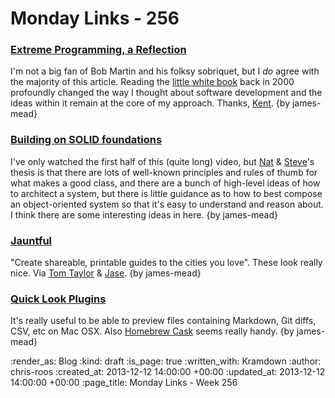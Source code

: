 Monday Links - 256
==================

### [Extreme Programming, a Reflection](http://blog.8thlight.com/uncle-bob/2013/12/10/Thankyou-Kent.html)

I'm not a big fan of Bob Martin and his folksy sobriquet, but I _do_ agree with the majority of this article. Reading the [little white book](http://books.google.co.uk/books/about/Extreme_Programming_Explained.html?id=7qJQAAAAMAAJ) back in 2000 profoundly changed the way I thought about software development and the ideas within it remain at the core of my approach. Thanks, [Kent](https://twitter.com/kentbeck). {by james-mead}


### [Building on SOLID foundations](https://vimeo.com/user22258446/review/79095045/9590c62ac2)

I've only watched the first half of this (quite long) video, but [Nat](https://twitter.com/natpryce) & [Steve](https://twitter.com/sf105)'s thesis is that there are lots of well-known principles and rules of thumb for what makes a good class, and there are a bunch of high-level ideas of how to architect a system, but there is little guidance as to how to best compose an object-oriented system so that it's easy to understand and reason about. I think there are some interesting ideas in here. {by james-mead}


### [Jauntful](https://jauntful.com/)

"Create shareable, printable guides to the cities you love". These look really nice. Via [Tom Taylor](https://twitter.com/tomtaylor) & [Jase](https://twitter.com/jasoncale). {by james-mead}


### [Quick Look Plugins](https://github.com/sindresorhus/quick-look-plugins)

It's really useful to be able to preview files containing Markdown, Git diffs, CSV, etc on Mac OSX. Also [Homebrew Cask](https://github.com/phinze/homebrew-cask) seems really handy. {by james-mead}


:render_as: Blog
:kind: draft
:is_page: true
:written_with: Kramdown
:author: chris-roos
:created_at: 2013-12-12 14:00:00 +00:00
:updated_at: 2013-12-12 14:00:00 +00:00
:page_title: Monday Links - Week 256

